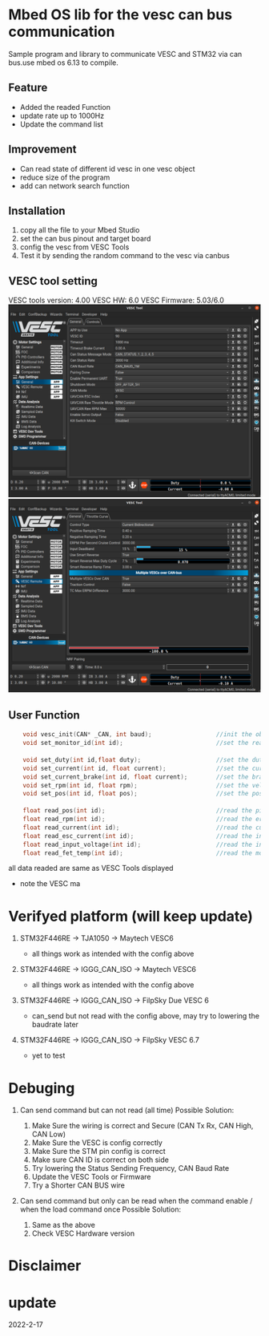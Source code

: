 # Mbed OS lib for the vesc can bus communication
Sample program and library to communicate VESC and STM32 via can bus.use mbed os 6.13 to compile. 

## Feature 
* Added the readed Function
* update rate up to 1000Hz
* Update the command list

## Improvement
* Can read state of different id vesc in one vesc object
* reduce size of the program
* add can network search function 

## Installation
1. copy all the file to your Mbed Studio
2. set the can bus pinout and target board
3. config the vesc from VESC Tools
4. Test it by sending the random command to the vesc via canbus

## VESC tool setting
VESC tools version: 4.00
VESC HW: 6.0
VESC Firmware: 5.03/6.0
![](https://github.com/SamsonChau/Motor-Driver-Material/blob/main/vesc/Doc/vesc_can_setting.png)
![](https://github.com/SamsonChau/Motor-Driver-Material/blob/main/vesc/Doc/vesc_remote_setting.png)

## User Function
```cpp
    void vesc_init(CAN* _CAN, int baud);                  //init the object  
    void set_monitor_id(int id);                          //set the read status vesc id, currently only support one only

    void set_duty(int id,float duty);                     //set the duty cycle set point for the motor
    void set_current(int id, float current);              //set the current set point for the motor
    void set_current_brake(int id, float current);        //set the braking current of the motor
    void set_rpm(int id, float rpm);                      //set the velocity of the motor
    void set_pos(int id, float pos);                      //set the position of the motor

    float read_pos(int id);                               //read the pid position feedback 
    float read_rpm(int id);                               //read the erpm of the motor
    float read_current(int id);                           //read the current to the motor
    float read_esc_current(int id);                       //read the input bus current
    float read_input_voltage(int id);                     //read the input voltage of the bus
    float read_fet_temp(int id);                          //read the motor tempeture of the FET
```
all data readed are same as VESC Tools displayed
* note the VESC ma

# Verifyed platform (will keep update)
1. STM32F446RE -> TJA1050 -> Maytech VESC6
    * all things work as intended with the config above
    
2. STM32F446RE -> IGGG_CAN_ISO -> Maytech VESC6
    * all things work as intended with the config above
    
3. STM32F446RE -> IGGG_CAN_ISO -> FilpSky Due VESC 6
    * can_send but not read with the config above, may try to lowering the baudrate later
    
4. STM32F446RE -> IGGG_CAN_ISO -> FilpSky VESC 6.7 
    * yet to test

# Debuging 
1. Can send command but can not read (all time)
   Possible Solution:
   1. Make Sure the wiring is correct and Secure (CAN Tx Rx, CAN High, CAN Low)
   2. Make Sure the VESC is config correctly
   3. Make Sure the STM pin config is correct 
   4. Make sure CAN ID is correct on both side
   5. Try lowering the Status Sending Frequency, CAN Baud Rate
   6. Update the VESC Tools or Firmware  
   7. Try a Shorter CAN BUS wire

2. Can send command but only can be read when the command enable / when the load command once
    Possible Solution:
    1. Same as the above
    2. Check VESC Hardware version

# Disclaimer
# update 
2022-2-17

